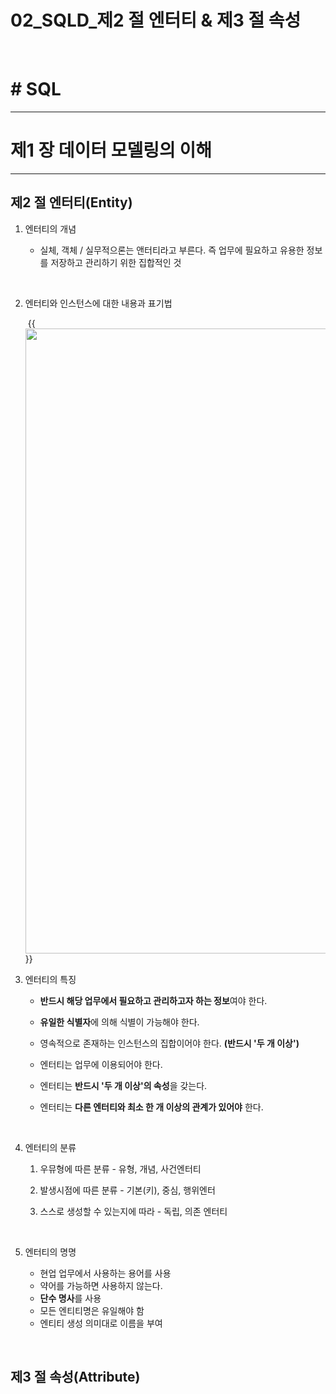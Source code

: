 # 02_SQLD_제2 절 엔터티 & 제3 절 속성


​	

# # SQL

---

# 제1 장 데이터 모델링의 이해

---

## 제2 절 엔터티(Entity)

1. 엔터티의 개념

   - 실체, 객체 / 실무적으론는 앤터티라고 부른다. 즉 업무에 필요하고 유용한 정보를 저장하고 관리하기 위한 집합적인 것

     ​	

2. 엔터티와 인스턴스에 대한 내용과 표기법

   ​	{{<image src="/images/SQLD_01.jpg" width="1000px">}}

3. 엔터티의 특징

   - **반드시 해당 업무에서 필요하고 관리하고자 하는 정보**여야 한다. 

   - **유일한 식별자**에 의해 식별이 가능해야 한다.

   - 영속적으로 존재하는 인스턴스의 집합이어야 한다. **(반드시 '두 개 이상')**

   - 엔터티는 업무에 이용되어야 한다. 

   - 엔터티는 **반드시 '두 개 이상'의 속성**을 갖는다.

   - 엔터티는 **다른 엔터티와 최소 한 개 이상의 관계가 있어야** 한다. 

     ​		

4. 엔터티의 분류
   1. 우뮤형에 따른 분류 - 유형, 개념, 사건엔터티

   2. 발생시점에 따른 분류 - 기본(키), 중심, 행위엔터

   3. 스스로 생성할 수 있는지에 따라 - 독립, 의존 엔터티

      ​		

5. 엔터티의 명명

   - 현업 업무에서 사용하는 용어를 사용
   - 약어를 가능하면 사용하지 않는다.
   - **단수 명사**를 사용
   - 모든 엔티티명은 유일해야 함
   - 엔티티 생성 의미대로 이름을 부여

​		

## 제3 절 속성(Attribute)


